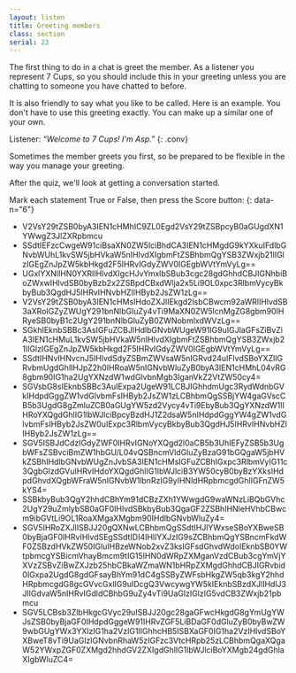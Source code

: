 ```yaml
---
layout: listen
title: Greeting members
class: section
serial: 23
---
```

The first thing to do in a chat is greet the member. As a listener you represent 7 Cups, so you should include this in your greeting unless you are chatting to someone you have chatted to before.

It is also friendly to say what you like to be called. Here is an example. You don't have to use this greeting exactly. You can make up a similar one of your own.

Listener: *“Welcome to 7 Cups! I'm Asp.”*
{: .conv}

Sometimes the member greets you first, so be prepared to be flexible in the way you manage your greeting.

After the quiz, we'll look at getting a conversation started.

Mark each statement True or False, then press the Score button:
{: data-n="6"}

- V2VsY29tZSB0byA3IEN1cHMhIC9ZL0Egd2VsY29tZSBpcyB0aGUgdXN1YWwgZ3JlZXRpbmcu
- SSdtIEFzcCwgeW91ciBsaXN0ZW5lciBhdCA3IEN1cHMgdG9kYXkuIFdlbGNvbWUhL1kvSW5jbHVkaW5nIHlvdXIgbmFtZSBhbmQgYSB3ZWxjb21lIGlzIGEgZnJpZW5kbHkgd2F5IHRvIGdyZWV0IGEgbWVtYmVyLg==
- UGxlYXNlIHN0YXRlIHlvdXIgcHJvYmxlbSBub3cgc28gdGhhdCBJIGNhbiBoZWxwIHlvdSB0byBzb2x2ZSBpdCBxdWlja2x5Li9OL0xpc3RlbmVycyBkbyBub3QgdHJ5IHRvIHNvbHZlIHByb2JsZW1zLg==
- V2VsY29tZSB0byA3IEN1cHMsIHdoZXJlIEkgd2lsbCBwcm92aWRlIHlvdSB3aXRoIGZyZWUgY291bnNlbGluZy4vTi9MaXN0ZW5lcnMgZG8gbm90IHRyeSB0byB1c2UgY291bnNlbGluZyB0ZWNobmlxdWVzLg==
- SGkhIEknbSBBc3AsIGFuZCBJIHdlbGNvbWUgeW91IG9uIGJlaGFsZiBvZiA3IEN1cHMuL1kvSW5jbHVkaW5nIHlvdXIgbmFtZSBhbmQgYSB3ZWxjb21lIGlzIGEgZnJpZW5kbHkgd2F5IHRvIGdyZWV0IGEgbWVtYmVyLg==
- SSdtIHNvIHNvcnJ5IHlvdSdyZSBmZWVsaW5nIGRvd24uIFlvdSBoYXZlIGRvbmUgdGhlIHJpZ2h0IHRoaW5nIGNvbWluZyB0byA3IEN1cHMhL04vRG8gbm90IG1ha2UgYXNzdW1wdGlvbnMgb3IganVkZ2VtZW50cy4=
- SGVsbG8sIEknbSBBc3AuIExpa2UgeW91LCBJIGhhdmUgc3RydWdnbGVkIHdpdGggZW1vdGlvbmFsIHByb2JsZW1zLCBhbmQgSSBjYW4gaGVscCB5b3UgdG8gZmluZCB0aGUgYW5zd2Vycy4vTi9EbyBub3QgYXNzdW1lIHRoYXQgdGhlIG1lbWJlciBpcyBzdHJ1Z2dsaW5nIHdpdGggYW4gZW1vdGlvbmFsIHByb2JsZW0uIExpc3RlbmVycyBkbyBub3QgdHJ5IHRvIHNvbHZlIHByb2JsZW1zLg==
- SGV5ISBJdCdzIGdyZWF0IHRvIGNoYXQgd2l0aCB5b3UhIEFyZSB5b3UgbWFsZSBvciBmZW1hbGU/L04vQSBncmVldGluZyBzaG91bGQgaW5jbHVkZSBhIHdlbGNvbWUgZnJvbSA3IEN1cHMsIGFuZCBhIGxpc3RlbmVyIG11c3QgbGlzdGVuIHRvIHdoYXQgdGhlIG1lbWJlciB3YW50cyB0byBzYXksIHdpdGhvdXQgbWFraW5nIGNvbW1lbnRzIG9yIHNldHRpbmcgdGhlIGFnZW5kYS4=
- SSBkbyBub3QgY2hhdCBhYm91dCBzZXh1YWwgdG9waWNzLiBQbGVhc2UgY29uZmlybSB0aGF0IHlvdSBkbyBub3QgaGF2ZSBhIHNleHVhbCBwcm9ibGVtLi9OL1RoaXMgaXMgbm90IHdlbGNvbWluZy4=
- SGV5IHRoZXJlISBJJ20gQXNwLCBhbmQgSSdtIHJlYWxseSBoYXBweSB0byBjaGF0IHRvIHlvdSEgSSdtIDI4IHllYXJzIG9sZCBhbmQgYSBncmFkdWF0ZSBzdHVkZW50IGluIHBzeWNob2xvZ3ksIGFsdGhvdWdoIEknbSB0YWtpbmcgYSBicmVhayBmcm9tIG15IHN0dWRpZXMganVzdCBub3cgYmVjYXVzZSBvZiBwZXJzb25hbCBkaWZmaWN1bHRpZXMgdGhhdCBJIGRvbid0IGxpa2UgdG8gdGFsayBhYm91dC4gSSByZWFsbHkgZW5qb3kgY2hhdHRpbmcgdG8gcGVvcGxlIG9uIDcgQ3VwcywgYW5kIEknbSBzdXJlIHdlJ3JlIGdvaW5nIHRvIGdldCBhbG9uZy4vTi9UaGlzIGlzIG5vdCB3ZWxjb21pbmcu
- SGV5LCBsb3ZlbHkgcGVyc29uISBJJ20gc28gaGFwcHkgdG8gYmUgYWJsZSB0byBjaGF0IHdpdGggeW91IHRvZGF5LiBDaGF0dGluZyB0byBwZW9wbGUgYWx3YXlzIG1ha2VzIG1lIGhhcHB5ISBXaGF0IG1ha2VzIHlvdSBoYXBweT8vTi9UaGlzIGNvbnRhaW5zIGFzc3VtcHRpb25zLCBhbmQgaXQgaW52YWxpZGF0ZXMgd2hhdGV2ZXIgdGhlIG1lbWJlciBoYXMgb24gdGhlaXIgbWluZC4=
